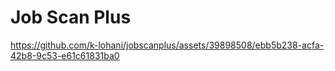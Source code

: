 # Job Scan Plus



https://github.com/k-lohani/jobscanplus/assets/39898508/ebb5b238-acfa-42b8-9c53-e61c61831ba0

